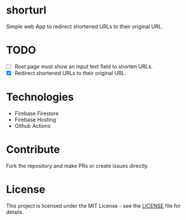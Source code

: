 # shorturl

Simple web App to redirect shortened URLs to their original URL.

# TODO

- [ ] Root page must show an input text field to shorten URLs.
- [x] Redirect shortened URLs to their original URL.

# Technologies

- Firebase Firestore
- Firebase Hosting
- Github Actions

# Contribute

Fork the repository and make PRs or create issues directly.

# License

This project is licensed under the MIT License - see the [LICENSE](LICENSE) file for details.
